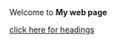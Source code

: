 <!DOCTYPE html>
<html>
  <head>
   <title>
     My web page
    </title>
   </head>
   <body>
     Welcome to <b> My web page</b>
   <p>
   <a href="headings.html" target=_blank">click here 
      for headings</a>
    </p>
    </body>
</html>
